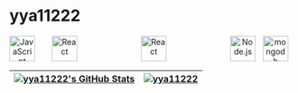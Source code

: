# yya11222
 <p align="center">


<img align="left" alt="JavaScript"   height="45px" width="45px" src="https://cdn.jsdelivr.net/gh/devicons/devicon/icons/javascript/javascript-original.svg" style="padding-right:27px;" /> 
 
<img align="left" alt="React"   height="45px" width="45px" src="https://cdn.jsdelivr.net/gh/devicons/devicon/icons/react/react-original.svg" style="padding-right:10px;" />
 
 <img align="center" alt="React"   height="45px" width="45px" src="https://cdn.jsdelivr.net/gh/devicons/devicon/icons/git/git-original.svg" style="padding-right:10px;" />
 
 <img align="right" alt="mongodb"   height="45px" width="45px" src="https://cdn.jsdelivr.net/gh/devicons/devicon/icons/mongodb/mongodb-original.svg" style="padding-right:10px;" /> 
 
<img align="right" alt="Node.js"   height="45px" width="45px" src="https://cdn.jsdelivr.net/gh/devicons/devicon/icons/nodejs/nodejs-original.svg" style="padding-right:10px;"/>

</p>

| <a href="https://awesome-github-stats.azurewebsites.net/index.html??cardType=github&theme=github-dark"> <img  alt="yya11222's GitHub Stats" src="https://awesome-github-stats.azurewebsites.net/user-stats/yya11222?cardType=github&theme=github-dark" /> </a> | <a href="https://github.com/yya11222/github-readme-stats"><img align="center" src="https://github-readme-streak-stats.herokuapp.com/?user=yya11222&theme=onedark" alt="yya11222"/></a> |
| -------------------------------------------------------------------------------------------------------------------------------------------------------------------------------------------------------------------------------------------------------- | ----------------------------------------------------------------------------------------------------------------------------------------------------------------------------- |
